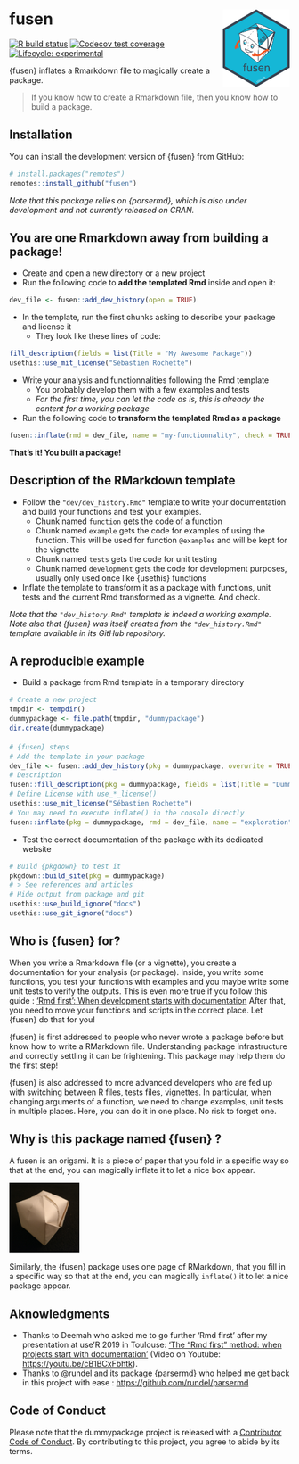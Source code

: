
<!-- README.md is generated from README.Rmd. Please edit that file -->

# fusen <img src="man/figures/logo.png" align="right" alt="" width="120" />

<!-- badges: start -->

[![R build
status](https://github.com/ThinkR-open/fusen/workflows/R-CMD-check/badge.svg)](https://github.com/ThinkR-open/fusen/actions)
[![Codecov test
coverage](https://codecov.io/gh/ThinkR-open/fusen/branch/master/graph/badge.svg)](https://codecov.io/gh/ThinkR-open/fusen?branch=master)
[![Lifecycle:
experimental](https://img.shields.io/badge/lifecycle-experimental-orange.svg)](https://www.tidyverse.org/lifecycle/#experimental)
<!-- badges: end -->

{fusen} inflates a Rmarkdown file to magically create a package.

> If you know how to create a Rmarkdown file, then you know how to build
> a package.

## Installation

You can install the development version of {fusen} from GitHub:

``` r
# install.packages("remotes")
remotes::install_github("fusen")
```

*Note that this package relies on {parsermd}, which is also under
development and not currently released on CRAN.*

## You are one Rmarkdown away from building a package!

-   Create and open a new directory or a new project
-   Run the following code to **add the templated Rmd** inside and open
    it:

``` r
dev_file <- fusen::add_dev_history(open = TRUE)
```

-   In the template, run the first chunks asking to describe your
    package and license it
    -   They look like these lines of code:

``` r
fill_description(fields = list(Title = "My Awesome Package"))
usethis::use_mit_license("Sébastien Rochette")
```

-   Write your analysis and functionnalities following the Rmd template
    -   You probably develop them with a few examples and tests
    -   *For the first time, you can let the code as is, this is already
        the content for a working package*
-   Run the following code to **transform the templated Rmd as a
    package**

``` r
fusen::inflate(rmd = dev_file, name = "my-functionnality", check = TRUE)
```

**That’s it! You built a package!**

## Description of the RMarkdown template

-   Follow the `"dev/dev_history.Rmd"` template to write your
    documentation and build your functions and test your examples.
    -   Chunk named `function` gets the code of a function
    -   Chunk named `example` gets the code for examples of using the
        function. This will be used for function `@examples` and will be
        kept for the vignette
    -   Chunk named `tests` gets the code for unit testing
    -   Chunk named `development` gets the code for development
        purposes, usually only used once like {usethis} functions
-   Inflate the template to transform it as a package with functions,
    unit tests and the current Rmd transformed as a vignette. And check.

*Note that the `"dev_history.Rmd"` template is indeed a working
example.*  
*Note also that {fusen} was itself created from the `"dev_history.Rmd"`
template available in its GitHub repository.*

## A reproducible example

-   Build a package from Rmd template in a temporary directory

``` r
# Create a new project
tmpdir <- tempdir()
dummypackage <- file.path(tmpdir, "dummypackage")
dir.create(dummypackage)

# {fusen} steps
# Add the template in your package
dev_file <- fusen::add_dev_history(pkg = dummypackage, overwrite = TRUE)
# Description
fusen::fill_description(pkg = dummypackage, fields = list(Title = "Dummy Package"))
# Define License with use_*_license()
usethis::use_mit_license("Sébastien Rochette")
# You may need to execute inflate() in the console directly
fusen::inflate(pkg = dummypackage, rmd = dev_file, name = "exploration")
```

-   Test the correct documentation of the package with its dedicated
    website

``` r
# Build {pkgdown} to test it
pkgdown::build_site(pkg = dummypackage)
# > See references and articles
# Hide output from package and git
usethis::use_build_ignore("docs")
usethis::use_git_ignore("docs")
```

## Who is {fusen} for?

When you write a Rmarkdown file (or a vignette), you create a
documentation for your analysis (or package). Inside, you write some
functions, you test your functions with examples and you maybe write
some unit tests to verify the outputs. This is even more true if you
follow this guide : [‘Rmd first’: When development starts with
documentation](https://rtask.thinkr.fr/blog/rmd-first-when-development-starts-with-documentation/)
After that, you need to move your functions and scripts in the correct
place. Let {fusen} do that for you!

{fusen} is first addressed to people who never wrote a package before
but know how to write a RMarkdown file. Understanding package
infrastructure and correctly settling it can be frightening. This
package may help them do the first step!

{fusen} is also addressed to more advanced developers who are fed up
with switching between R files, tests files, vignettes. In particular,
when changing arguments of a function, we need to change examples, unit
tests in multiple places. Here, you can do it in one place. No risk to
forget one.

## Why is this package named {fusen} ?

A fusen is an origami. It is a piece of paper that you fold in a
specific way so that at the end, you can magically inflate it to let a
nice box appear.

<img src="man/figures/fusen_seb_crop_small.jpg" width="25%" />

Similarly, the {fusen} package uses one page of RMarkdown, that you fill
in a specific way so that at the end, you can magically `inflate()` it
to let a nice package appear.

## Aknowledgments

-   Thanks to Deemah who asked me to go further ‘Rmd first’ after my
    presentation at use’R 2019 in Toulouse: [‘The “Rmd first” method:
    when projects start with
    documentation’](https://github.com/statnmap/prez/blob/master/2019-07_useR_Toulouse.pdf)
    (Video on Youtube: <https://youtu.be/cB1BCxFbhtk>).
-   Thanks to @rundel and its package {parsermd} who helped me get back
    in this project with ease : <https://github.com/rundel/parsermd>

## Code of Conduct

Please note that the dummypackage project is released with a
[Contributor Code of
Conduct](https://contributor-covenant.org/version/2/0/CODE_OF_CONDUCT.html).
By contributing to this project, you agree to abide by its terms.

